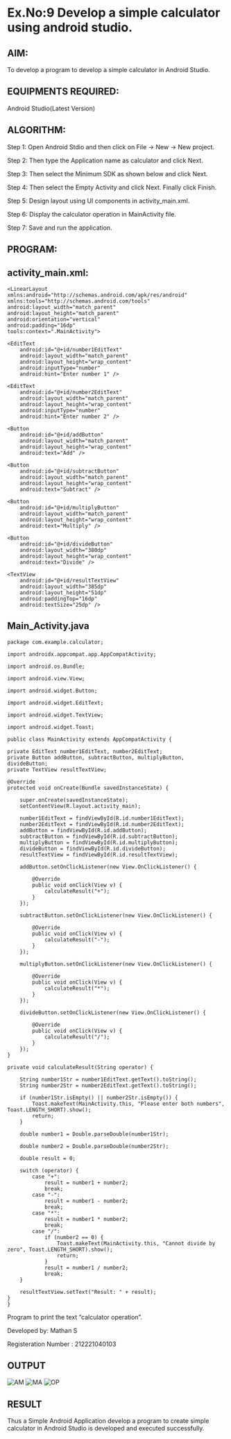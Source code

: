 # Ex.No:9 Develop a simple calculator using android studio.

## AIM:

To develop a program to develop a simple calculator in Android Studio.

## EQUIPMENTS REQUIRED:

Android Studio(Latest Version)

## ALGORITHM:

Step 1: Open Android Stdio and then click on File -> New -> New project.

Step 2: Then type the Application name as calculator and click Next. 

Step 3: Then select the Minimum SDK as shown below and click Next.

Step 4: Then select the Empty Activity and click Next. Finally click Finish.

Step 5: Design layout using UI components in activity_main.xml.

Step 6: Display the calculator operation in MainActivity file.

Step 7: Save and run the application.

## PROGRAM:
## activity_main.xml:
```
<LinearLayout xmlns:android="http://schemas.android.com/apk/res/android"
xmlns:tools="http://schemas.android.com/tools"         
android:layout_width="match_parent"         
android:layout_height="match_parent"         
android:orientation="vertical"          
android:padding="16dp"         
tools:context=".MainActivity">

<EditText
    android:id="@+id/number1EditText"
    android:layout_width="match_parent"
    android:layout_height="wrap_content"
    android:inputType="number"
    android:hint="Enter number 1" />

<EditText
    android:id="@+id/number2EditText"
    android:layout_width="match_parent"
    android:layout_height="wrap_content"
    android:inputType="number"
    android:hint="Enter number 2" />

<Button
    android:id="@+id/addButton"
    android:layout_width="match_parent"
    android:layout_height="wrap_content"
    android:text="Add" />

<Button
    android:id="@+id/subtractButton"
    android:layout_width="match_parent"
    android:layout_height="wrap_content"
    android:text="Subtract" />

<Button
    android:id="@+id/multiplyButton"
    android:layout_width="match_parent"
    android:layout_height="wrap_content"
    android:text="Multiply" />

<Button
    android:id="@+id/divideButton"
    android:layout_width="380dp"
    android:layout_height="wrap_content"
    android:text="Divide" />

<TextView
    android:id="@+id/resultTextView"
    android:layout_width="385dp"
    android:layout_height="51dp"
    android:paddingTop="16dp"
    android:textSize="25dp" />
```
## Main_Activity.java
```
package com.example.calculator;

import androidx.appcompat.app.AppCompatActivity;

import android.os.Bundle;

import android.view.View;

import android.widget.Button;

import android.widget.EditText;

import android.widget.TextView;

import android.widget.Toast;

public class MainActivity extends AppCompatActivity {

private EditText number1EditText, number2EditText;
private Button addButton, subtractButton, multiplyButton, divideButton;
private TextView resultTextView;

@Override
protected void onCreate(Bundle savedInstanceState) {

    super.onCreate(savedInstanceState);
    setContentView(R.layout.activity_main);

    number1EditText = findViewById(R.id.number1EditText);
    number2EditText = findViewById(R.id.number2EditText);
    addButton = findViewById(R.id.addButton);
    subtractButton = findViewById(R.id.subtractButton);
    multiplyButton = findViewById(R.id.multiplyButton);
    divideButton = findViewById(R.id.divideButton);
    resultTextView = findViewById(R.id.resultTextView);

    addButton.setOnClickListener(new View.OnClickListener() {
    
        @Override
        public void onClick(View v) {
            calculateResult("+");
        }
    });

    subtractButton.setOnClickListener(new View.OnClickListener() {
    
        @Override
        public void onClick(View v) {
            calculateResult("-");
        }
    });

    multiplyButton.setOnClickListener(new View.OnClickListener() {
    
        @Override
        public void onClick(View v) {
            calculateResult("*");
        }
    });

    divideButton.setOnClickListener(new View.OnClickListener() {
    
        @Override
        public void onClick(View v) {
            calculateResult("/");
        }
    });
}

private void calculateResult(String operator) {

    String number1Str = number1EditText.getText().toString();
    String number2Str = number2EditText.getText().toString();

    if (number1Str.isEmpty() || number2Str.isEmpty()) {
        Toast.makeText(MainActivity.this, "Please enter both numbers", Toast.LENGTH_SHORT).show();
        return;
    }

    double number1 = Double.parseDouble(number1Str);
    
    double number2 = Double.parseDouble(number2Str);

    double result = 0;

    switch (operator) {
        case "+":
            result = number1 + number2;
            break;
        case "-":
            result = number1 - number2;
            break;
        case "*":
            result = number1 * number2;
            break;
        case "/":
            if (number2 == 0) {
                Toast.makeText(MainActivity.this, "Cannot divide by zero", Toast.LENGTH_SHORT).show();
                return;
            }
            result = number1 / number2;
            break;
    }

    resultTextView.setText("Result: " + result);
}
}
```

Program to print the text “calculator operation”.

Developed by: Mathan S

Registeration Number : 212221040103


## OUTPUT

![AM](https://github.com/Anbuselvan04/Mobile-Application-Development/assets/119410896/a5935bf8-ac38-4cbc-bd15-8a691d533740)
![MA](https://github.com/Anbuselvan04/Mobile-Application-Development/assets/119410896/af68a8d5-6427-4eba-b3a4-cb9c611d0b85)
![OP](https://github.com/Anbuselvan04/Mobile-Application-Development/assets/119410896/181b8132-94a4-4d5e-8092-29e9102b91e2)



## RESULT
Thus a Simple Android Application develop a program to create simple calculator in Android Studio is developed and executed successfully.
